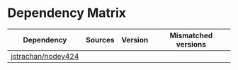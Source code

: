 # Dependency Matrix

Dependency | Sources | Version | Mismatched versions
---------- | ------- | ------- | -------------------
[jstrachan/nodey424](https://github.com/jstrachan/nodey424.git) |  | []() | 
